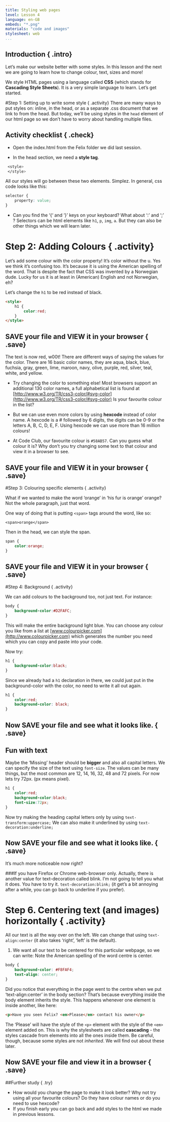 ```yaml
---
title: Styling web pages
level: Lesson 4
language: en-GB
embeds: "*.png"
materials: "code and images"
stylesheet: web
...
```


## Introduction { .intro}
Let’s make our website better with some styles.
In this lesson and the next we are going to learn how to change colour, text, sizes and more!

We style HTML pages using a language called __CSS__ (which stands for __Cascading Style Sheets__). It is a very simple language to learn. Let’s get started.

#Step 1: Setting up to write some style { .activity}
There are many ways to put styles on: inline, in the head, or as a separate .css document that we link to from the head. But today, we’ll be using styles in the `head` element of our html page so we don’t have to worry about handling multiple files.

## Activity checklist { .check}

+ Open the index.html from the Felix folder we did last session. 

+ In the head section, we need a __style tag__.
```css
 <style>
 </style>
```
All our styles will go between these two elements. Simplez. In general, css code looks like this:

```css
selector {
	property: value;
}
```

+ Can you find the ‘{‘ and ‘}’ keys on your keyboard? What about ‘:’ and ‘;’ ?
Selectors can be html elements like `h1`, `p`, `img`, `a`. But they can also be other things which we will learn later.

# Step 2: Adding Colours { .activity}

Let’s add some colour with the color property! It’s color without the u. Yes we think it’s confusing too. It’s because it is using the American spelling of the word. That is despite the fact that CSS was invented by a Norwegian dude. Lucky for us it is at least in (American) English and not Norwegian, eh?

Let’s change the `h1` to be red instead of black.

```HTML
<style>
	h1 {
  		color:red; 
  	}
</style>
```

## __SAVE__ your file and __VIEW__ it in your browser { .save}

The text is now red, w00t! There are different ways of saying the values for the color. There are 16 basic color names, they are aqua, black, blue, fuchsia, gray, green, lime, maroon, navy, olive, purple, red, silver, teal, white, and yellow.

+ Try changing the color to something else!
Most browsers support an additional 130 color names, a full alphabetical list is found at
[http://www.w3.org/TR/css3-color/#svg-color](http://www.w3.org/TR/css3-color/#svg-color) Is your favourite colour in the list?

+ But we can use even more colors by using __hexcode__ instead of color name. A hexcode is a # followed by 6 digits, the digits can be 0-9 or the letters A, B, C, D, E, F. Using hexcode we can use more than 16 million colours!

+ At Code Club, our favourite colour is `#58AB57`. Can you guess what colour it is? Why don’t you try changing some text to that colour and view it in a browser to see.

## __SAVE__ your file and __VIEW__ it in your browser { .save}

#Step 3: Colouring specific elements { .activity}

What if we wanted to make the word ‘orange’ in ‘his fur is orange’ orange? Not the whole paragraph, just that word.

One way of doing that is putting `<span>` tags around the word, like so: 

`<span>orange</span>`

Then in the head, we can style the span.

```css
span {
	color:orange;
}
```
	
## __SAVE__ your file and __VIEW__ it in your browser { .save}

#Step 4: Background { .activity}

We can add colours to the background too, not just text. For instance:

```css
body {
	background-color:#D2FAFC; 
}
```

This will make the entire background light blue. You can choose any colour you like from a list at [www.colourpicker.com](http://www.colourpicker.com) which generates the number you need which you can copy and paste into your code.

Now try:

```css
h1 {
	background-color:black;
}
```

Since we already had a `h1` declaration in there, we could just put in the background-color with the color, no need to write it all out again.

```css
h1 {
	color:red;
	background-color: black;
}
```

  
## Now __SAVE__ your file and see what it looks like. { .save}


## Fun with text
Maybe the ‘Missing’ header should be __bigger__ and also all capital letters. We can specify the size of the text using `font-size`. The values can be many things, but the most common are 12, 14, 16, 32, 48 and 72 pixels.
For now lets try 72px. (px means pixel). 

```css
h1 {
    color:red;
    background-color:black;
    font-size:72px;
}
```

Now try making the heading capital letters only by using `text-transform:uppercase;` We can also make it underlined by using `text-decoration:underline;`

## Now __SAVE__ your file and see what it looks like. { .save}

It’s much more noticeable now right?

###If you have Firefox or Chrome web-browser only.
Actually, there is another value for text-decoration called blink. I’m not going to tell you what it does. You have to try it. `text-decoration:blink;` (it get’s a bit annoying after a while, you can go back to underline if you prefer).

# Step 6. Centering text (and images) horizontally { .activity}

All our text is all the way over on the left. We can change that using `text-align:center` (it also takes ‘right’, ‘left’ is the default).
1. We want all our text to be centered for this particular webpage, so we can write: Note the American spelling of the word centre is center.

```css
body {
    background-color: #F8FAF4;
    text-align: center;
}
```
Did you notice that everything in the page went to the centre when we put ‘text-align:center’ in the body section? That’s because everything inside the body element inherits the style. This happens whenever one element is inside another, like here:

```HTML
<p>Have you seen Felix? <em>Please</em> contact his owner</p>
```
		
The ‘Please’ will have the style of the `<p>` element with the style of the `<em>` element added on. This is why the stylesheets are called __cascading__ - the styles cascade from elements into all the ones inside them.
Be careful, though, because some styles are not *inherited*. We will find out about these later.

## Now __SAVE__ your file and view it in a browser { .save}

##Further study { .try}
+ How would you change the page to make it look better? Why not try using all your favourite colours? Do they have colour names or do you need to use hexcode?
+ If you finish early you can go back and add styles to the html we made in previous lessons.
